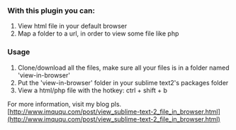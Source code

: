 ### With this plugin you can:

1. View html file in your default browser
1. Map a folder to a url, in order to view some file like php

### Usage

1. Clone/download all the files, make sure all your files is in a folder named 'view-in-browser'
1. Put the 'view-in-browser' folder in your sublime text2's packages folder
1. View a html/php file with the hotkey: ctrl + shift + b 


For more information, visit my blog pls. [http://www.imququ.com/post/view_sublime-text-2_file_in_browser.html](http://www.imququ.com/post/view_sublime-text-2_file_in_browser.html)